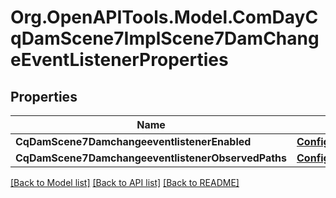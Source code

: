 # Org.OpenAPITools.Model.ComDayCqDamScene7ImplScene7DamChangeEventListenerProperties
## Properties

Name | Type | Description | Notes
------------ | ------------- | ------------- | -------------
**CqDamScene7DamchangeeventlistenerEnabled** | [**ConfigNodePropertyBoolean**](ConfigNodePropertyBoolean.md) |  | [optional] 
**CqDamScene7DamchangeeventlistenerObservedPaths** | [**ConfigNodePropertyArray**](ConfigNodePropertyArray.md) |  | [optional] 

[[Back to Model list]](../README.md#documentation-for-models) [[Back to API list]](../README.md#documentation-for-api-endpoints) [[Back to README]](../README.md)

